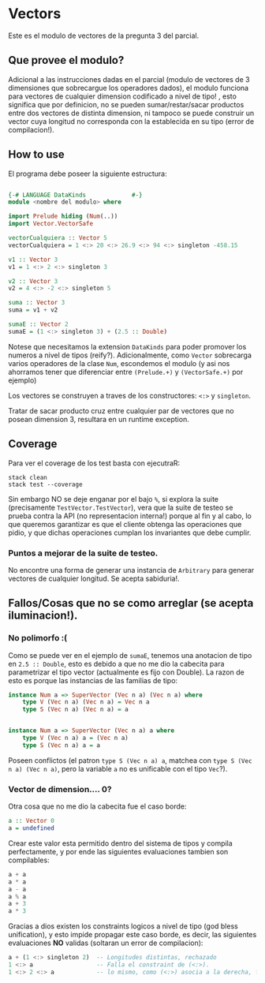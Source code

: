 # Vectors

Este es el modulo de vectores de la pregunta 3 del parcial.

## Que provee el modulo?

Adicional a las instrucciones dadas en el parcial (modulo de vectores de 3 dimensiones que sobrecargue los
operadores dados), el modulo funciona para vectores de cualquier dimension codificado a nivel de tipo! , esto significa que por definicion, no se pueden sumar/restar/sacar productos entre dos vectores de distinta dimension, ni tampoco se puede construir un vector cuya longitud no corresponda con la establecida en su tipo (error de compilacion!).

## How to use

El programa debe poseer la siguiente estructura:

```haskell

{-# LANGUAGE DataKinds             #-}
module <nombre del modulo> where

import Prelude hiding (Num(..))
import Vector.VectorSafe

vectorCualquiera :: Vector 5
vectorCualquiera = 1 <:> 20 <:> 26.9 <:> 94 <:> singleton -458.15

v1 :: Vector 3
v1 = 1 <:> 2 <:> singleton 3

v2 :: Vector 3
v2 = 4 <:> -2 <:> singleton 5

suma :: Vector 3
suma = v1 + v2

sumaE :: Vector 2
sumaE = (1 <:> singleton 3) + (2.5 :: Double)

```

Notese que necesitamos la extension `DataKinds` para poder promover los numeros a nivel de tipos (reify?). Adicionalmente, como `Vector` sobrecarga varios operadores de la clase `Num`, escondemos el modulo (y asi nos ahorramos tener que diferenciar entre `(Prelude.+)` y `(VectorSafe.+)` por ejemplo)

Los vectores se construyen a traves de los constructores: `<:>` y `singleton`.

Tratar de sacar producto cruz entre cualquier par de vectores que no posean dimension 3, resultara en un runtime exception.

## Coverage

Para ver el coverage de los test basta con ejecutraR:

```
stack clean
stack test --coverage
```

Sin embargo NO se deje enganar por el bajo `%`, si explora la suite (precisamente `TestVector.TestVector`), vera que la suite de testeo se prueba contra la API (no representacion interna!) porque al fin y al cabo, lo que queremos garantizar es que el cliente obtenga las operaciones que pidio, y que dichas operaciones cumplan los invariantes que debe cumplir.

### Puntos a mejorar de la suite de testeo.

No encontre una forma de generar una instancia de `Arbitrary` para generar vectores de cualquier longitud. Se acepta sabiduria!.


## Fallos/Cosas que no se como arreglar (se acepta iluminacion!).

### No polimorfo :(

Como se puede ver en el ejemplo de `sumaE`, tenemos una anotacion de tipo en `2.5 :: Double`, esto es debido a que no me dio la cabecita para parametrizar
el tipo vector (actualmente es fijo con Double). La razon de esto es porque las instancias de las familias de tipo: 

```haskell
instance Num a => SuperVector (Vec n a) (Vec n a) where
    type V (Vec n a) (Vec n a) = Vec n a
    type S (Vec n a) (Vec n a) = a


instance Num a => SuperVector (Vec n a) a where
    type V (Vec n a) a = (Vec n a)
    type S (Vec n a) a = a
```

Poseen conflictos (el patron `type S (Vec n a) a`, matchea con `type S (Vec n a) (Vec n a)`, pero la variable `a` no es unificable con el tipo `Vec`?).

### Vector de dimension.... 0?

Otra cosa que no me dio la cabecita fue el caso borde:

```haskell
a :: Vector 0
a = undefined
```

Crear este valor esta permitido dentro del sistema de tipos y compila perfectamente, y por ende las siguientes evaluaciones tambien son compilables:

```haskell
a + a
a * a
a - a
a % a
a + 3
a * 3
```

Gracias a dios existen los constraints logicos a nivel de tipo (god bless unification), y esto impide propagar este caso borde, es decir, las siguientes
evaluaciones **NO** validas (soltaran un error de compilacion):

```haskell
a + (1 <:> singleton 2)  -- Longitudes distintas, rechazado
1 <:> a                  -- Falla el constraint de (<:>).
1 <:> 2 <:> a            -- lo mismo, como (<:>) asocia a la derecha, falla en 2 <:> a
```

